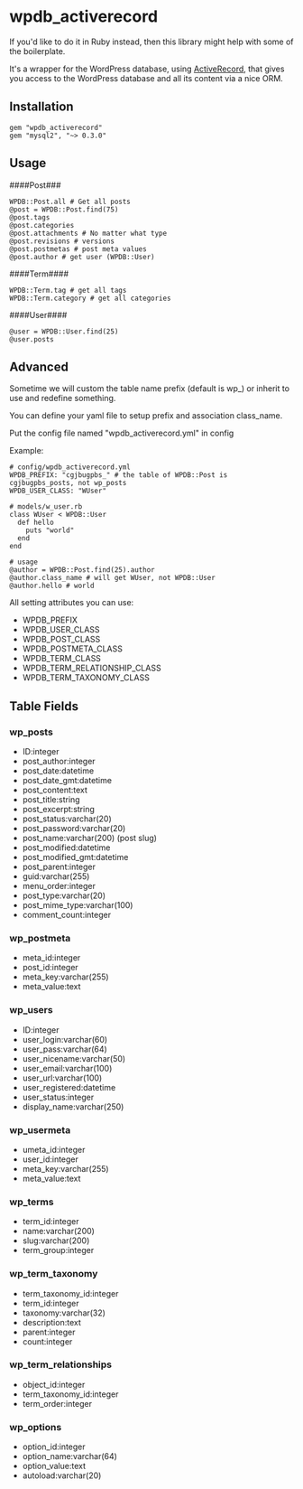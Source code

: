 # wpdb_activerecord

If you'd like to do it in Ruby instead, then this library might help
with some of the boilerplate.

It's a wrapper for the WordPress database, using
[ActiveRecord](http://apidock.com/rails/ActiveRecord), that gives you access to the
WordPress database and all its content via a nice ORM.

## Installation

```
gem "wpdb_activerecord"
gem "mysql2", "~> 0.3.0"
```

## Usage

####Post###
```
WPDB::Post.all # Get all posts
@post = WPDB::Post.find(75)
@post.tags
@post.categories
@post.attachments # No matter what type
@post.revisions # versions
@post.postmetas # post meta values
@post.author # get user (WPDB::User)
```

####Term####
```
WPDB::Term.tag # get all tags
WPDB::Term.category # get all categories
```

####User####
```
@user = WPDB::User.find(25)
@user.posts
```

## Advanced ##
Sometime we will custom the table name prefix (default is wp_) or inherit to use and redefine something.

You can define your yaml file to setup prefix and association class_name.

Put the config file named "wpdb_activerecord.yml" in config

Example:

```
# config/wpdb_activerecord.yml
WPDB_PREFIX: "cgjbugpbs_" # the table of WPDB::Post is cgjbugpbs_posts, not wp_posts
WPDB_USER_CLASS: "WUser"

# models/w_user.rb
class WUser < WPDB::User
  def hello
    puts "world"
  end
end

# usage
@author = WPDB::Post.find(25).author
@author.class_name # will get WUser, not WPDB::User
@author.hello # world
```
All setting attributes you can use: 

* WPDB\_PREFIX
* WPDB\_USER\_CLASS
* WPDB\_POST\_CLASS
* WPDB\_POSTMETA\_CLASS
* WPDB\_TERM\_CLASS
* WPDB\_TERM\_RELATIONSHIP\_CLASS
* WPDB\_TERM\_TAXONOMY\_CLASS

## Table Fields ##
### wp_posts ###
* ID:integer
* post_author:integer
* post_date:datetime
* post_date_gmt:datetime
* post_content:text
* post_title:string
* post_excerpt:string
* post_status:varchar(20)
* post_password:varchar(20)
* post_name:varchar(200) (post slug)
* post_modified:datetime
* post_modified_gmt:datetime
* post_parent:integer
* guid:varchar(255)
* menu_order:integer
* post_type:varchar(20)
* post_mime_type:varchar(100)
* comment_count:integer

### wp_postmeta ###
* meta_id:integer
* post_id:integer
* meta_key:varchar(255)
* meta_value:text

### wp_users ###
* ID:integer
* user_login:varchar(60)
* user_pass:varchar(64)
* user_nicename:varchar(50)
* user_email:varchar(100)
* user_url:varchar(100)
* user_registered:datetime
* user_status:integer
* display_name:varchar(250)

### wp_usermeta ###
* umeta_id:integer
* user_id:integer
* meta_key:varchar(255)
* meta_value:text

### wp_terms ###
* term_id:integer
* name:varchar(200)
* slug:varchar(200)
* term_group:integer

### wp_term_taxonomy ###
* term_taxonomy_id:integer
* term_id:integer
* taxonomy:varchar(32)
* description:text
* parent:integer
* count:integer

### wp_term_relationships ###
* object_id:integer
* term_taxonomy_id:integer
* term_order:integer

### wp_options ###
* option_id:integer
* option_name:varchar(64)
* option_value:text
* autoload:varchar(20)